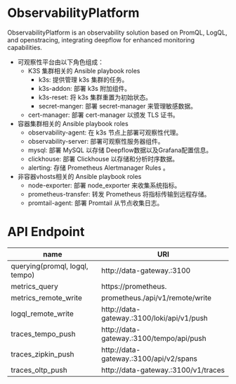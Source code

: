 # ObservabilityPlatform
ObservabilityPlatform is an observability solution based on PromQL, LogQL, and openstracing, integrating deepflow for enhanced monitoring capabilities.

- 可观察性平台由以下角色组成：
  - K3S 集群相关的 Ansible playbook roles
    - k3s: 提供管理 k3s 集群的任务。
    - k3s-addon: 部署 k3s 附加组件。
    - k3s-reset: 将 k3s 集群重置为初始状态。
    - secret-manger: 部署 secret-manager 来管理敏感数据。
   - cert-manager: 部署 cert-manager 以颁发 TLS 证书。
- 容器集群相关的 Ansible playbook roles
  - observability-agent: 在 k3s 节点上部署可观察性代理。
  - observability-server: 部署可观察性服务器组件。
  - mysql: 部署 MySQL 以存储 Deepflow数据以及Grafana配置信息。
  - clickhouse: 部署 Clickhouse 以存储和分析时序数据。
  - alerting: 存储 Prometheus Alertmanager Rules 。
- 非容器vhosts相关的 Ansible playbook roles
  - node-exporter: 部署 node_exporter 来收集系统指标。
  - prometheus-transfer: 转发 Prometheus 将指标传输到远程存储。
  - promtail-agent: 部署 Promtail 从节点收集日志。

# API Endpoint

| name | URI |
| ---  | --- |
| querying(promql, logql, tempo) | http://data-gateway.<domian>:3100                  |
| metrics_query                  | https://prometheus.<domian>                        |
| metrics_remote_write           | prometheus.<domian>/api/v1/remote/write            |
| logql_remote_write             | http://data-gateway.<domian>:3100/loki/api/v1/push |
| traces_tempo_push              | http://data-gateway.<domian>:3100/tempo/api/push   |
| traces_zipkin_push             | http://data-gateway.<domian>:3100/api/v2/spans     |
| traces_oltp_push               | http://data-gateway.<domian>:3100/v1/traces        |

